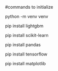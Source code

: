 #commands to initialize

python -m venv venv

pip install lightgbm

pip install scikit-learn

pip install pandas

pip install tensorflow

pip install matplotlib
